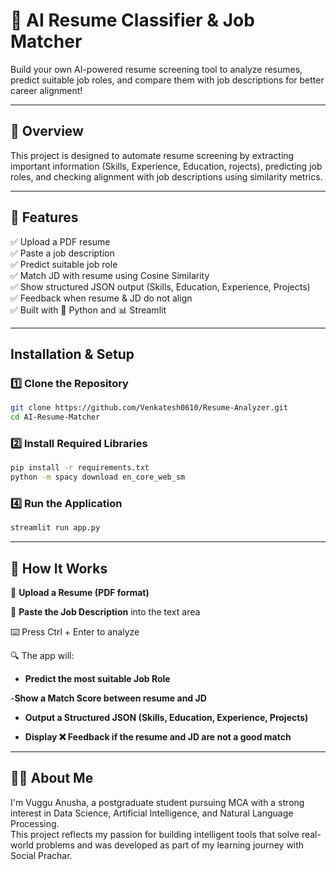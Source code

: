 # 🤖 AI Resume Classifier & Job Matcher

Build your own AI-powered resume screening tool to analyze resumes, predict suitable job roles, and compare them with job descriptions for better career alignment!

---

## 📌 Overview

This project is designed to automate resume screening by extracting important information (Skills, Experience, Education, rojects), predicting job roles, and checking alignment with job descriptions using similarity metrics.

---

## 🎯 Features

✅ Upload a PDF resume  
✅ Paste a job description  
✅ Predict suitable job role  
✅ Match JD with resume using Cosine Similarity  
✅ Show structured JSON output (Skills, Education, Experience, Projects)  
✅ Feedback when resume & JD do not align  
✅ Built with 🐍 Python and 📊 Streamlit

---

## **Installation & Setup**  

### **1️⃣ Clone the Repository**  
```bash
git clone https://github.com/Venkatesh0610/Resume-Analyzer.git 
cd AI-Resume-Matcher
```

### **2️⃣ Install Required Libraries**  
```bash
pip install -r requirements.txt
python -m spacy download en_core_web_sm

```

### **4️⃣ Run the Application**  
```bash
streamlit run app.py
```

---

## **🧠 How It Works**  


📄 **Upload a Resume (PDF format)**

📝 **Paste the Job Description** into the text area

⌨️ Press Ctrl + Enter to analyze

🔍 The app will:

- **Predict the most suitable Job Role**

-**Show a Match Score between resume and JD**

- **Output a Structured JSON (Skills, Education, Experience, Projects)**

- **Display ❌ Feedback if the resume and JD are not a good match**

---

## **🙋‍♀️ About Me**

I'm Vuggu Anusha, a postgraduate student pursuing MCA with a strong interest in Data Science, Artificial Intelligence, and Natural Language Processing.  
This project reflects my passion for building intelligent tools that solve real-world problems and was developed as part of my learning journey with Social Prachar.
